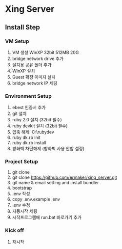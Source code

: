 # Xing Server

## Install Step

### VM Setup

1. VM 생성 WinXP 32bit 512MB 20G
1. bridge network drive 추가
1. 설치용 공유 폴더 추가
1. WinXP 설치
1. Guest 확장 이미지 설치
1. bridge network IP 세팅

### Environment Setup

1. ebest 인증서 추가
1. git 설치
1. ruby 2.0 설치 (32bit 필수)
1. ruby devkit 설치 (32bit 필수)
  1. 압축 해제: C:\rubydev
  1. ruby dk.rb init
  1. ruby dk.rb install
1. 방화벽 차단해제 (방화벽 사용 안함 설정)

### Project Setup

1. git clone
  1. git clone https://github.com/ermaker/xing_server.git
1. git name & email setting and install bundler
  1. bootstrap
1. .env 작성
  1. copy .env.example .env
  1. .env 수정
1. 자동시작 세팅
  1. 시작프로그램에 run.bat 바로가기 추가

### Kick off

1. 재시작

